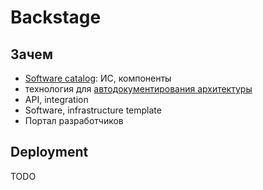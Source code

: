 # Backstage

## Зачем

- [Software catalog](https://backstage.io/): ИС, компоненты
- технология для [автодокументирования архитектуры](../arch/pattern/pattern.docs.md)
- API, integration
- Software, infrastructure template
- Портал разработчиков

## Deployment

TODO
